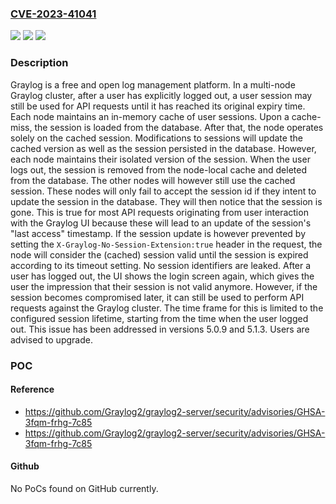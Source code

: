 ### [CVE-2023-41041](https://cve.mitre.org/cgi-bin/cvename.cgi?name=CVE-2023-41041)
![](https://img.shields.io/static/v1?label=Product&message=graylog2-server&color=blue)
![](https://img.shields.io/static/v1?label=Version&message=%3D%20%3E%3D%205.1.0%2C%20%3C%205.1.3%20&color=brighgreen)
![](https://img.shields.io/static/v1?label=Vulnerability&message=CWE-613%3A%20Insufficient%20Session%20Expiration&color=brighgreen)

### Description

Graylog is a free and open log management platform. In a multi-node Graylog cluster, after a user has explicitly logged out, a user session may still be used for API requests until it has reached its original expiry time. Each node maintains an in-memory cache of user sessions. Upon a cache-miss, the session is loaded from the database. After that, the node operates solely on the cached session. Modifications to sessions will update the cached version as well as the session persisted in the database. However, each node maintains their isolated version of the session. When the user logs out, the session is removed from the node-local cache and deleted from the database. The other nodes will however still use the cached session. These nodes will only fail to accept the session id if they intent to update the session in the database. They will then notice that the session is gone. This is true for most API requests originating from user interaction with the Graylog UI because these will lead to an update of the session's "last access" timestamp. If the session update is however prevented by setting the `X-Graylog-No-Session-Extension:true` header in the request, the node will consider the (cached) session valid until the session is expired according to its timeout setting. No session identifiers are leaked. After a user has logged out, the UI shows the login screen again, which gives the user the impression that their session is not valid anymore. However, if the session becomes compromised later, it can still be used to perform API requests against the Graylog cluster. The time frame for this is limited to the configured session lifetime, starting from the time when the user logged out. This issue has been addressed in versions 5.0.9 and 5.1.3. Users are advised to upgrade.

### POC

#### Reference
- https://github.com/Graylog2/graylog2-server/security/advisories/GHSA-3fqm-frhg-7c85
- https://github.com/Graylog2/graylog2-server/security/advisories/GHSA-3fqm-frhg-7c85

#### Github
No PoCs found on GitHub currently.

